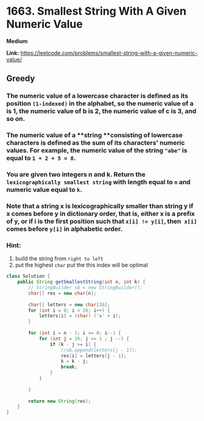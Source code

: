 # 1663. Smallest String With A Given Numeric Value

**Medium**

**Link:** https://leetcode.com/problems/smallest-string-with-a-given-numeric-value/

## Greedy

    
### The **numeric value** of a **lowercase character** is defined as its position `(1-indexed)` in the alphabet, so the numeric value of a is 1, the numeric value of b is 2, the numeric value of c is 3, and so on.

### The **numeric value** of a **string **consisting of lowercase characters is defined as the sum of its characters' numeric values. For example, the numeric value of the string `"abe"` is equal to `1 + 2 + 5 = 8`.

### You are given two integers n and k. Return the `lexicographically smallest string` with length equal to `n` and numeric value equal to `k`.

### Note that a string x is lexicographically smaller than string y if x comes before y in dictionary order, that is, either x is a prefix of y, or if i is the first position such that `x[i] != y[i]`, then` x[i]` comes before `y[i]` in alphabetic order.



### Hint:

1. build the string from `right to left`
2. put the highest `char` put the this index will be optimal

```java
class Solution {
    public String getSmallestString(int n, int k) {
        // StringBuilder sb = new StringBuilder();
        char[] res = new char[n];
        
        char[] letters = new char[26];
        for (int i = 0; i < 26; i++) {
            letters[i] = (char) ('a' + i);
        }
        
        for (int i = n - 1; i >= 0; i--) {
            for (int j = 26; j >= 1 ; j --) {
                if (k - j >= i) {
                    //sb.append(letters[j - 1]);
                    res[i] = letters[j - 1];
                    k = k - j;
                    break;
                }
            }
            
        }
        
        return new String(res);
    }
}


```